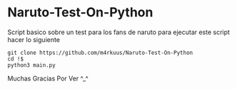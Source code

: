 # Naruto-Test-On-Python
Script basico sobre un test para los fans de naruto
para ejecutar este script hacer lo siguiente
```
git clone https://github.com/m4rkuus/Naruto-Test-On-Python
cd !$
python3 main.py
```  
Muchas Gracias Por Ver ^_^

